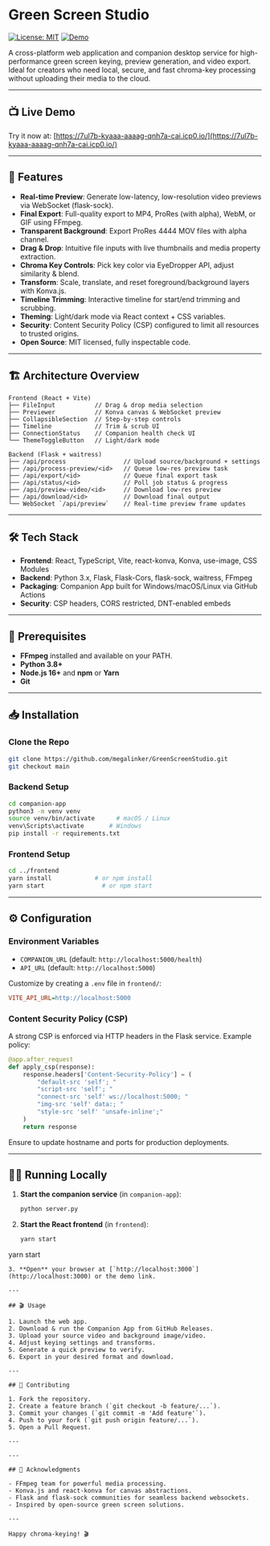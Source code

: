 # Green Screen Studio

[![License: MIT](https://img.shields.io/badge/License-MIT-blue.svg)](LICENSE)
[![Demo](https://img.shields.io/badge/Demo-live-brightgreen)](https://7ul7b-kyaaa-aaaag-qnh7a-cai.icp0.io/)

A cross-platform web application and companion desktop service for high-performance green screen keying, preview generation, and video export. Ideal for creators who need local, secure, and fast chroma-key processing without uploading their media to the cloud.

---

## 📺 Live Demo

Try it now at: [https://7ul7b-kyaaa-aaaag-qnh7a-cai.icp0.io/](https://7ul7b-kyaaa-aaaag-qnh7a-cai.icp0.io/)

---

## 🚀 Features

* **Real-time Preview**: Generate low-latency, low-resolution video previews via WebSocket (flask-sock).
* **Final Export**: Full-quality export to MP4, ProRes (with alpha), WebM, or GIF using FFmpeg.
* **Transparent Background**: Export ProRes 4444 MOV files with alpha channel.
* **Drag & Drop**: Intuitive file inputs with live thumbnails and media property extraction.
* **Chroma Key Controls**: Pick key color via EyeDropper API, adjust similarity & blend.
* **Transform**: Scale, translate, and reset foreground/background layers with Konva.js.
* **Timeline Trimming**: Interactive timeline for start/end trimming and scrubbing.
* **Theming**: Light/dark mode via React context + CSS variables.
* **Security**: Content Security Policy (CSP) configured to limit all resources to trusted origins.
* **Open Source**: MIT licensed, fully inspectable code.

---

## 🏗 Architecture Overview

```text
Frontend (React + Vite)
├── FileInput           // Drag & drop media selection
├── Previewer           // Konva canvas & WebSocket preview
├── CollapsibleSection  // Step-by-step controls
├── Timeline            // Trim & scrub UI
├── ConnectionStatus    // Companion health check UI
└── ThemeToggleButton   // Light/dark mode

Backend (Flask + waitress)
├── /api/process                // Upload source/background + settings
├── /api/process-preview/<id>   // Queue low-res preview task
├── /api/export/<id>            // Queue final export task
├── /api/status/<id>            // Poll job status & progress
├── /api/preview-video/<id>     // Download low-res preview
├── /api/download/<id>          // Download final output
└── WebSocket `/api/preview`    // Real-time preview frame updates
```

---

## 🛠 Tech Stack

* **Frontend**: React, TypeScript, Vite, react-konva, Konva, use-image, CSS Modules
* **Backend**: Python 3.x, Flask, Flask-Cors, flask-sock, waitress, FFmpeg
* **Packaging**: Companion App built for Windows/macOS/Linux via GitHub Actions
* **Security**: CSP headers, CORS restricted, DNT-enabled embeds

---

## 🔧 Prerequisites

* **FFmpeg** installed and available on your PATH.
* **Python 3.8+**
* **Node.js 16+** and **npm** or **Yarn**
* **Git**

---

## 📥 Installation

### Clone the Repo

```bash
git clone https://github.com/megalinker/GreenScreenStudio.git
git checkout main
```

### Backend Setup

```bash
cd companion-app
python3 -m venv venv
source venv/bin/activate      # macOS / Linux
venv\Scripts\activate       # Windows
pip install -r requirements.txt
```

### Frontend Setup

```bash
cd ../frontend
yarn install            # or npm install
yarn start                # or npm start
```

---

## ⚙️ Configuration

### Environment Variables

* `COMPANION_URL` (default: `http://localhost:5000/health`)
* `API_URL` (default: `http://localhost:5000`)

Customize by creating a `.env` file in `frontend/`:

```ini
VITE_API_URL=http://localhost:5000
```

### Content Security Policy (CSP)

A strong CSP is enforced via HTTP headers in the Flask service. Example policy:

```python
@app.after_request
def apply_csp(response):
    response.headers['Content-Security-Policy'] = (
        "default-src 'self'; "
        "script-src 'self'; "
        "connect-src 'self' ws://localhost:5000; "
        "img-src 'self' data:; "
        "style-src 'self' 'unsafe-inline';"
    )
    return response
```

Ensure to update hostname and ports for production deployments.

---

## 🏃‍♂️ Running Locally

1. **Start the companion service** (in `companion-app`):

   ```bash
   python server.py
   ```
2. **Start the React frontend** (in `frontend`):

   ```bash
   yarn start
   ```

yarn start

```
3. **Open** your browser at [`http://localhost:3000`](http://localhost:3000) or the demo link.

---

## 🎬 Usage

1. Launch the web app.
2. Download & run the Companion App from GitHub Releases.
3. Upload your source video and background image/video.
4. Adjust keying settings and transforms.
5. Generate a quick preview to verify.
6. Export in your desired format and download.

---

## 🤝 Contributing

1. Fork the repository.
2. Create a feature branch (`git checkout -b feature/...`).
3. Commit your changes (`git commit -m 'Add feature'`).
4. Push to your fork (`git push origin feature/...`).
5. Open a Pull Request.

---

---

## 🙏 Acknowledgments

- FFmpeg team for powerful media processing.
- Konva.js and react-konva for canvas abstractions.
- Flask and flask-sock communities for seamless backend websockets.
- Inspired by open-source green screen solutions.

---

Happy chroma-keying! 🎬

```
